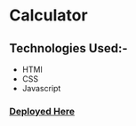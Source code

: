 # Calculator

## **Technologies Used:-**
* HTMl
* CSS
* Javascript
### [**Deployed Here**](https://vyash5075.github.io/Digital-Clock)
